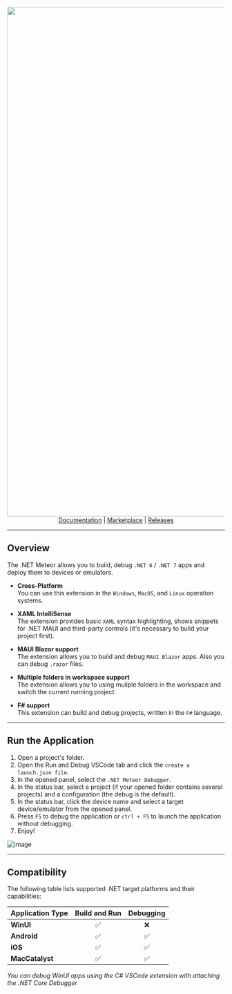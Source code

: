 <p align="center">
<img src="img/header.jpg" width="1180px" alt=".NET Meteor" />
<a href="https://github.com/JaneySprings/DotNet.Meteor/wiki">Documentation</a> | <a href="https://marketplace.visualstudio.com/items?itemName=nromanov.dotnet-meteor">Marketplace</a> | <a href="https://github.com/JaneySprings/DotNet.Meteor/releases">Releases</a>
</p>

---

## Overview

The .NET Meteor allows you to build, debug `.NET 6` / `.NET 7` apps and deploy them to devices or emulators.

- **Cross-Platform** </br>
You can use this extension in the `Windows`, `MacOS`, and `Linux` operation systems.

- **XAML IntelliSense** </br>
The extension provides basic `XAML` syntax highlighting, shows snippets for .NET MAUI and third-party controls (it's necessary to build your project first).

- **MAUI Blazor support** </br>
The extension allows you to build and debug `MAUI Blazor` apps. Also you can debug `.razor` files.

- **Multiple folders in workspace support** </br>
The extension allows you to using muliple folders in the workspace and switch the current running project.

- **F# support** </br>
This extension can build and debug projects, written in the `F#` language.

---

## Run the Application

1. Open a project's folder.
2. Open the Run and Debug VSCode tab and click the `create a launch.json file`.
3. In the opened panel, select the `.NET Meteor Debugger`.
4. In the status bar, select a project (if your opened folder contains several projects) and a configuration (the debug is the default).
5. In the status bar, click the device name and select a target device/emulator from the opened panel.
6. Press `F5` to debug the application or `ctrl + F5` to launch the application without debugging.
7. Enjoy!

![image](./img/demo_dbg.gif)

---

## Compatibility

The following table lists supported .NET target platforms and their capabilities:

| Application Type | Build and Run | Debugging |
|-|:-:|:-:|
| **WinUI** |✅ | ❌ |
| **Android** | ✅ | ✅ |
| **iOS** | ✅ | ✅ |
| **MacCatalyst** | ✅ | ✅ |

*You can debug WinUI apps using the C# VSCode extension with attaching the .NET Core Debugger*
